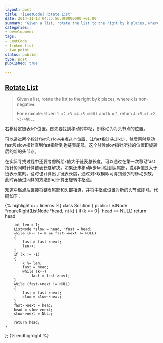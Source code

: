 ```yaml
---
layout: post
title: '[LeetCode] Rotate List'
date: 2014-11-13 04:33:56.000000000 +01:00
summary: "Given a list, rotate the list to the right by k places, where k is non-negative."
categories:
- Development
tags:
- LeetCode
- linked list
- two point
status: publish
type: post
published: true

---
```


## [Rotate List](https://oj.leetcode.com/problems/rotate-list/)

> Given a list, rotate the list to the right by k places, where k is non-negative.
>
> For example:
> Given `1->2->3->4->5->NULL` and k = `2`,
> return `4->5->1->2->3->NULL`.


右移给定链表k个位置。首先要找到移动的中枢，即移动为为头节点的位置。

可以通过两个指针fast和slow来找这个位置，让fast指针先走k步，然后同时移动fast和slow指针直到fast指针到达链表尾部。这个时候slow指针所指的位置即旋转后的新的头节点。

在实际寻找过程中还要考虑所给k值大于链表总长度，可以通过在第一次移动fast指针的同时计算链表长度解决。如果还未移动k步fast就到达尾部，说明k值是大于链表长度的。这时也计算出了链表长度，通过对k取模即可得到最少的移动步数。此时再通过同样的方法即可计算出旋转中枢点。

知道中枢点后直接将链表尾部和头部相连，并将中枢点设置为新的头节点即可。代码如下：

{% highlight c++ linenos %}
class Solution {
public:
    ListNode *rotateRight(ListNode *head, int k) {
        if (k == 0 || head == NULL) return head;

        int len = 1;
        ListNode *slow = head, *fast = head;
        while (k-- != 0 && fast->next != NULL)
        {
            fast = fast->next;
            len++;
        }
        if (k != -1)
        {
            k %= len;
            fast = head;
            while (k--)
                fast = fast->next;
        }
        while (fast->next != NULL)
        {
            fast = fast->next;
            slow = slow->next;
        }
        fast->next = head;
        head = slow->next;
        slow->next = NULL;

        return head;
    }
};
{% endhighlight %}
